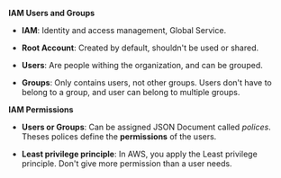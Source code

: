 **IAM Users and Groups**

* **IAM**: Identity and access management, Global Service.

* **Root Account**: Created by default, shouldn't be used or shared.

* **Users**: Are people withing the organization, and can be grouped.

* **Groups**: Only contains users, not other groups. Users don't have to belong to a group, and user can belong to multiple groups.

**IAM Permissions**

* **Users or Groups**: Can be assigned JSON Document called *polices*. Theses polices define the **permissions** of the users. 

* **Least privilege principle**: In AWS, you apply the Least privilege principle. Don't give more permission than a user needs.
